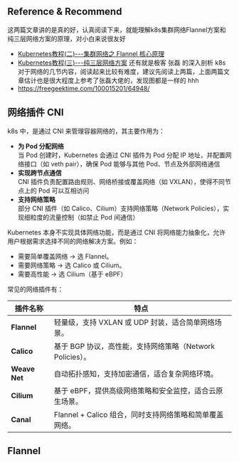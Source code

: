 ## Reference & Recommend

这两篇文章讲的是真的好，认真阅读下来，就能理解k8s集群网络Flannel方案和纯三层网络方案的原理，对小白来说很友好
- [Kubernetes教程(二)---集群网络之 Flannel 核心原理](https://www.lixueduan.com/posts/kubernetes/02-cluster-network/)
- [Kubernetes教程(三)---纯三层网络方案](https://www.lixueduan.com/posts/kubernetes/03-pure-layer-3-network/)
还有就是极客 张磊 的深入剖析 k8s 对于网络的几节内容，阅读起来比较有难度，建议先阅读上两篇，上面两篇文章估计也是很大程度上参考了张磊大佬的，发现图都是一样的 hhh
- https://freegeektime.com/100015201/64948/

## 网络插件 CNI

k8s 中，是通过 CNI 来管理容器网络的，其主要作用为：
- ​**​为 Pod 分配网络​**​  
    当 Pod 创建时，Kubernetes 会通过 CNI 插件为 Pod 分配 IP 地址，并配置网络接口（如 veth pair），确保 Pod 能够与其他 Pod、节点及外部网络通信
- ​**​实现跨节点通信​**​  
    CNI 插件负责配置路由规则、网络桥接或覆盖网络（如 VXLAN），使得不同节点上的 Pod 可以互相访问
- ​**​支持网络策略​**​  
    部分 CNI 插件（如 Calico、Cilium）支持网络策略（Network Policies），实现细粒度的流量控制（如禁止 Pod 间通信）

Kubernetes 本身不实现具体网络功能，而是通过 CNI 将网络能力抽象化，允许用户根据需求选择不同的网络解决方案。例如：
- 需要简单覆盖网络 → 选 Flannel。
- 需要网络策略 → 选 Calico 或 Cilium。
- 需要高性能 → 选 Cilium（基于 eBPF）

常见的网络插件有：

| 插件名称              | 特点                                      |
| ----------------- | --------------------------------------- |
| ​**​Flannel​**​   | 轻量级，支持 VXLAN 或 UDP 封装，适合简单网络场景。         |
| ​**​Calico​**​    | 基于 BGP 协议，高性能，支持网络策略（Network Policies）。 |
| ​**​Weave Net​**​ | 自动拓扑感知，支持加密通信，适合复杂网络环境。                 |
| ​**​Cilium​**​    | 基于 eBPF，提供高级网络策略和安全监控，适合云原生场景。          |
| ​**​Canal​**​     | Flannel + Calico 组合，同时支持网络策略和简单覆盖网络。    |

## Flannel 


